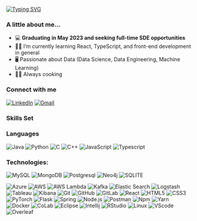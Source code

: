 <!-- <p align="center">
<a href="https://github.com/WilliamGqw">
<img src="https://readme-typing-svg.demolab.com?font=Fira+Code&duration=2000&pause=50&color=FF5F0F&multiline=true&width=435&height=80&lines=Will+Gu;MSCS+@+USC+%7C+Software+Engineer" alt="Typing SVG" /></a>
</a>
 -->
[![Typing SVG](https://readme-typing-svg.demolab.com?font=Fira+Code&duration=2000&pause=200&color=FF5F0F&multiline=true&width=535&height=80&lines=Hello!+I'm+Will+Gu+%F0%9F%91%8B;MSCS+@+USC+%7C+UIUCer+%7C+Software+Engineer)](https://git.io/typing-svg)

### A little about me...
- 💻 **Graduating in May 2023 and seeking full-time SDE opportunities**
- 🧑‍💻 I’m currently learning React, TypeScript, and front-end development in general
- 🖥️ Passionate about Data (Data Science, Data Engineering, Machine Learning)
- 👨‍🍳 Always cooking

### Connect with me
[![LinkedIn](https://img.shields.io/badge/-LinkedIn-blue?style=for-the-badge&logo=LinkedIn&logoColor=white&link=https://linkedin.com/in/quanwei-gu/)](https://www.linkedin.com/in/quanwei-gu/)
[![Gmail](https://img.shields.io/badge/Gmail-EA4335.svg?style=for-the-badge&logo=Gmail&logoColor=white&link=mailto:williamgqw@gmail.com)](mailto:williamgqw@gmail.com)

### Skills Set

### Languages
![Java](https://img.shields.io/badge/Java-ED8B00?style=for-the-badge&logo=java&logoColor=white)
![Python](https://img.shields.io/badge/Python-3776AB?style=for-the-badge&logo=python&logoColor=white)
![C](https://img.shields.io/badge/C-00599C?style=for-the-badge&logo=c&logoColor=white)
![C++](https://img.shields.io/badge/C%2B%2B-00599C?style=for-the-badge&logo=c%2B%2B&logoColor=white)
![JavaScript](https://img.shields.io/badge/-JavaScript-yellow?style=for-the-badge&logo=Javascript&logoColor=white)
![Typescript](https://img.shields.io/badge/-Typescript-blue?style=for-the-badge&logo=Typescript&logoColor=white)


### Technologies:
![MySQL](https://img.shields.io/badge/MySQL-005C84?style=for-the-badge&logo=mysql&logoColor=white)
![MongoDB](https://img.shields.io/badge/MongoDB-47A248.svg?style=for-the-badge&logo=MongoDB&logoColor=white)
![Postgresql](https://img.shields.io/badge/-postgresql-blue?style=for-the-badge&logo=postgresql&logoColor=white)
![Neo4j](https://img.shields.io/badge/Neo4j-018bff?style=for-the-badge&logo=neo4j&logoColor=white)
![SQLITE](https://img.shields.io/badge/SQLite-07405E?style=for-the-badge&logo=sqlite&logoColor=white)

![Azure](https://img.shields.io/badge/microsoft%20azure-0089D6?style=for-the-badge&logo=microsoft-azure&logoColor=white)
![AWS](https://img.shields.io/badge/Amazon%20AWS-232F3E.svg?style=for-the-badge&logo=Amazon-AWS&logoColor=white)
![AWS Lambda](https://img.shields.io/badge/AWS%20Lambda-FF9900.svg?style=for-the-badge&logo=AWS-Lambda&logoColor=white)
![Kafka](https://img.shields.io/badge/Apache%20Kafka-231F20.svg?style=for-the-badge&logo=Apache-Kafka&logoColor=white)
![Elastic Search](https://img.shields.io/badge/Elastic_Search-005571?style=for-the-badge&logo=elasticsearch&logoColor=white)
![Logstash](https://img.shields.io/badge/Logstash-005571.svg?style=for-the-badge&logo=Logstash&logoColor=white)
![Tableau](https://img.shields.io/badge/Tableau-E97627.svg?style=for-the-badge&logo=Tableau&logoColor=white)
![Kibana](https://img.shields.io/badge/Kibana-005571?style=for-the-badge&logo=Kibana&logoColor=white)
![Git](https://img.shields.io/badge/-Git-orange?style=for-the-badge&logo=Git&logoColor=white)
![GitHub](https://img.shields.io/badge/-GitHub-black?style=for-the-badge&logo=GitHub&logoColor=white)
![GitLab](https://img.shields.io/badge/-gitlab-orange?style=for-the-badge&logo=gitlab&logoColor=white)
![React](https://img.shields.io/badge/React-20232A?style=for-the-badge&logo=react&logoColor=61DAFB)
![HTML5](https://img.shields.io/badge/-HTML5-orange?style=for-the-badge&logo=HTML5&logoColor=white)
![CSS3](https://img.shields.io/badge/-CSS3-blue?style=for-the-badge&logo=CSS3&logoColor=white)
![PyTorch](https://img.shields.io/badge/PyTorch-EE4C2C.svg?style=for-the-badge&logo=PyTorch&logoColor=white)
![Flask](https://img.shields.io/badge/-flask-black?style=for-the-badge&logo=flask&logoColor=white)
![Spring](https://img.shields.io/badge/Spring-6DB33F?style=for-the-badge&logo=spring&logoColor=white)
![Node.js](https://img.shields.io/badge/-Node.js-grren?style=for-the-badge&logo=Node.js&logoColor=white)
![Postman](https://img.shields.io/badge/Postman-FF6C37.svg?style=for-the-badge&logo=Postman&logoColor=white)
![Npm](https://img.shields.io/badge/-NPM-blue?style=for-the-badge&logo=Npm&logoColor=white)
![Yarn](https://img.shields.io/badge/-Yarn-blue?style=for-the-badge&logo=Yarn&logoColor=white)
![Docker](https://img.shields.io/badge/-Docker-blue?style=for-the-badge&logo=Docker&logoColor=white)
![CoLab](https://img.shields.io/badge/Colab-F9AB00?style=for-the-badge&logo=googlecolab&color=525252)
![Eclipse](https://img.shields.io/badge/Eclipse-2C2255?style=for-the-badge&logo=eclipse&logoColor=white)
![Intellij](https://img.shields.io/badge/IntelliJ_IDEA-000000.svg?style=for-the-badge&logo=intellij-idea&logoColor=white)
![RStudio](https://img.shields.io/badge/RStudio-75AADB?style=for-the-badge&logo=RStudio&logoColor=white)
![Linux](https://img.shields.io/badge/Linux-FCC624?style=for-the-badge&logo=linux&logoColor=black)
![VScode](https://img.shields.io/badge/Visual_Studio_Code-0078D4?style=for-the-badge&logo=visual%20studio%20code&logoColor=white)
![Overleaf](https://img.shields.io/badge/Overleaf-47A141?style=for-the-badge&logo=Overleaf&logoColor=white)
